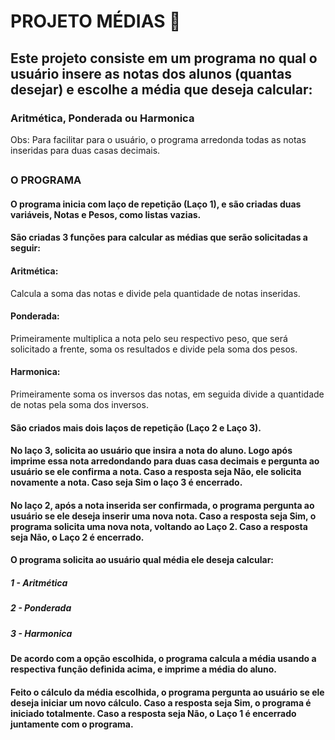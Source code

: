 # PROJETO MÉDIAS 🧮
## Este projeto consiste em um programa no qual o usuário insere as notas dos alunos (quantas desejar) e escolhe a média que deseja calcular:
### **Aritmética, Ponderada ou Harmonica**
Obs: Para facilitar para o usuário, o programa arredonda todas as notas inseridas para duas casas decimais.
##
### O PROGRAMA
#### O programa inicia com laço de repetição (Laço 1), e são criadas duas variáveis, Notas e Pesos, como listas vazias.
#### São criadas 3 funções para calcular as médias que serão solicitadas a seguir:
#### Aritmética:
Calcula a soma das notas e divide pela quantidade de notas inseridas.
#### Ponderada:
Primeiramente multiplica a nota pelo seu respectivo peso, que será solicitado a frente, soma os resultados e divide pela soma dos pesos.
#### Harmonica:
Primeiramente soma os inversos das notas, em seguida divide a quantidade de notas pela soma dos inversos.
#### São criados mais dois laços de repetição (Laço 2 e Laço 3).
#### No laço 3, solicita ao usuário que insira a nota do aluno. Logo após imprime essa nota arredondando para duas casa decimais e pergunta ao usuário se ele confirma a nota. Caso a resposta seja Não, ele solicita novamente a nota. Caso seja Sim o laço 3 é encerrado.
#### No laço 2, após a nota inserida ser confirmada, o programa pergunta ao usuário se ele deseja inserir uma nova nota. Caso a resposta seja Sim, o programa solicita uma nova nota, voltando ao Laço 2. Caso a resposta seja Não, o Laço 2 é encerrado.
#### O programa solicita ao usuário qual média ele deseja calcular:
##### **1 - Aritmética**
##### **2 - Ponderada**
##### **3 - Harmonica**
#### De acordo com a opção escolhida, o programa calcula a média usando a respectiva função definida acima, e imprime a média do aluno.
#### Feito o cálculo da média escolhida, o programa pergunta ao usuário se ele deseja iniciar um novo cálculo. Caso a resposta seja Sim, o programa é iniciado totalmente. Caso a resposta seja Não, o Laço 1 é encerrado juntamente com o programa.
